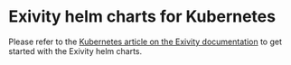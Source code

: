 # Exivity helm charts for Kubernetes

Please refer to the
[Kubernetes article on the Exivity documentation](https://docsbeta.netlify.app/Getting%20Started/Installation/Kubernetes)
to get started with the Exivity helm charts.
